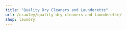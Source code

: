 ```yaml
---
title: "Quality Dry Cleaners and Launderette"
url: /crawley/quality-dry-cleaners-and-launderette/
shop: laundry
---
```

